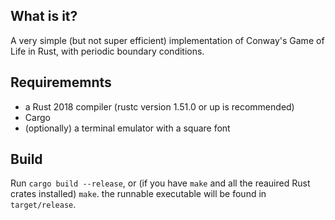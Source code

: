 ## What is it? 

A very simple (but not super efficient) implementation of Conway's Game of Life in Rust, with periodic boundary conditions.

## Requirememnts

* a Rust 2018 compiler (rustc version 1.51.0 or up is recommended)
* Cargo
* (optionally) a terminal emulator with a square font

## Build 

Run `cargo build --release`, or (if you have `make` and all the reauired Rust crates installed) `make`. 
the runnable executable will be found in `target/release`.

